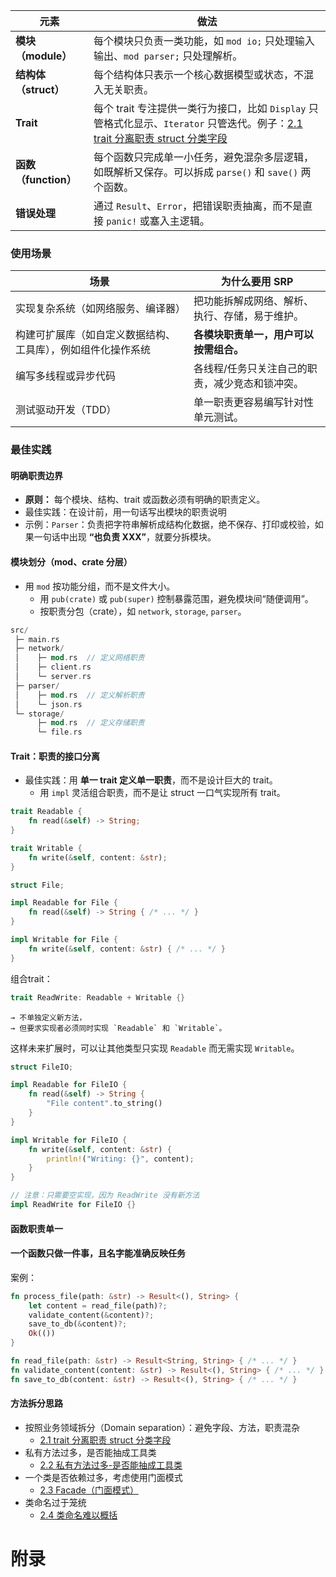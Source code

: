 
| 元素               | 做法                                                                                                                        |
| ---------------- | ------------------------------------------------------------------------------------------------------------------------- |
| **模块（module）**   | 每个模块只负责一类功能，如 `mod io;` 只处理输入输出、`mod parser;` 只处理解析。                                                                      |
| **结构体（struct）**  | 每个结构体只表示一个核心数据模型或状态，不混入无关职责。                                                                                              |
| **Trait**        | 每个 trait 专注提供一类行为接口，比如 `Display` 只管格式化显示、`Iterator` 只管迭代。例子：[2.1 trait 分离职责 struct 分类字段](2.1%20trait%20分离职责%20struct%20分类字段.md) |
| **函数（function）** | 每个函数只完成单一小任务，避免混杂多层逻辑，如既解析又保存。可以拆成 `parse()` 和 `save()` 两个函数。                                                             |
| **错误处理**         | 通过 `Result`、`Error`，把错误职责抽离，而不是直接 `panic!` 或塞入主逻辑。                                                                        |
### **使用场景**

| 场景                             | 为什么要用 SRP                |
| ------------------------------ | ------------------------ |
| 实现复杂系统（如网络服务、编译器）              | 把功能拆解成网络、解析、执行、存储，易于维护。  |
| 构建可扩展库（如自定义数据结构、工具库），例如组件化操作系统 | **各模块职责单一，用户可以按需组合。**    |
| 编写多线程或异步代码                     | 各线程/任务只关注自己的职责，减少竞态和锁冲突。 |
| 测试驱动开发（TDD）                    | 单一职责更容易编写针对性单元测试。        |
### 最佳实践
#### 明确职责边界
- **原则：** 每个模块、结构、trait 或函数必须有明确的职责定义。
- 最佳实践：在设计前，用一句话写出模块的职责说明
- 示例：`Parser`：负责把字符串解析成结构化数据，绝不保存、打印或校验，如果一句话中出现 **“也负责 XXX”**，就要分拆模块。
#### 模块划分（mod、crate 分层）
- 用 `mod` 按功能分组，而不是文件大小。
	- 用 `pub(crate)` 或 `pub(super)` 控制暴露范围，避免模块间“随便调用”。
	- 按职责分包（crate），如 `network`, `storage`, `parser`。
```rust
src/
 ├─ main.rs
 ├─ network/
 │    ├─ mod.rs  // 定义网络职责
 │    ├─ client.rs
 │    └─ server.rs
 ├─ parser/
 │    ├─ mod.rs  // 定义解析职责
 │    └─ json.rs
 └─ storage/
      ├─ mod.rs  // 定义存储职责
      └─ file.rs
```
#### Trait：职责的接口分离
- 最佳实践：用 **单一 trait 定义单一职责**，而不是设计巨大的 trait。
	- 用 `impl` 灵活组合职责，而不是让 struct 一口气实现所有 trait。
```rust
trait Readable {
    fn read(&self) -> String;
}

trait Writable {
    fn write(&self, content: &str);
}

struct File;

impl Readable for File {
    fn read(&self) -> String { /* ... */ }
}

impl Writable for File {
    fn write(&self, content: &str) { /* ... */ }
}

```
组合trait：
```rust
trait ReadWrite: Readable + Writable {}
```
	→ 不单独定义新方法，  
	→ 但要求实现者必须同时实现 `Readable` 和 `Writable`。
这样未来扩展时，可以让其他类型只实现 `Readable` 而无需实现 `Writable`。
```rust
struct FileIO;

impl Readable for FileIO {
    fn read(&self) -> String {
        "File content".to_string()
    }
}

impl Writable for FileIO {
    fn write(&self, content: &str) {
        println!("Writing: {}", content);
    }
}

// 注意：只需要空实现，因为 ReadWrite 没有新方法
impl ReadWrite for FileIO {}

```

#### 函数职责单一
#### 一个函数只做一件事，且名字能准确反映任务
案例：
```rust
fn process_file(path: &str) -> Result<(), String> {
    let content = read_file(path)?;
    validate_content(&content)?;
    save_to_db(&content)?;
    Ok(())
}

fn read_file(path: &str) -> Result<String, String> { /* ... */ }
fn validate_content(content: &str) -> Result<(), String> { /* ... */ }
fn save_to_db(content: &str) -> Result<(), String> { /* ... */ }

```
#### 方法拆分思路
- 按照业务领域拆分（Domain separation）：避免字段、方法，职责混杂
	- [2.1 trait 分离职责 struct 分类字段](2.1%20trait%20分离职责%20struct%20分类字段.md)
- 私有方法过多，是否能抽成工具类
	- [2.2 私有方法过多-是否能抽成工具类](2.2%20私有方法过多-是否能抽成工具类.md)
- 一个类是否依赖过多，考虑使用门面模式
	- [2.3 Facade（门面模式）](2.3%20Facade（门面模式）.md)
- 类命名过于笼统
	- [2.4 类命名难以概括](2.4%20类命名难以概括.md)


# 附录




